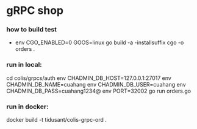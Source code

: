 # gRPC shop

### how to build test

   - env CGO_ENABLED=0 GOOS=linux go build -a -installsuffix cgo -o orders .
    
### run in local:
cd colis/grpcs/auth
env CHADMIN_DB_HOST=127.0.0.1:27017 env CHADMIN_DB_NAME=cuahang env CHADMIN_DB_USER=cuahang env CHADMIN_DB_PASS=cuahang1234@ env PORT=32002 go run orders.go 

### run in docker:
docker build -t tidusant/colis-grpc-ord .  